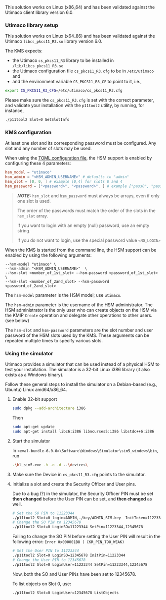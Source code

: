 
This solution works on Linux (x86_64) and has been validated against the Utimaco client library version 6.0.

### Utimaco library setup

This solution works on Linux (x64_86) and has been validated against the Utimaco `libcs_pkcs11_R3.so` library version 6.0.

The KMS expects:

- the Utimaco `cs_pkcs11_R3` library to be installed in `/lib/libcs_pkcs11_R3.so`
- the Utimaco configuration file `cs_pkcs11_R3.cfg` to be in `/etc/utimaco` and
- and the environment variable `CS_PKCS11_R3_CF` to point to it, i.e.,

```sh
export CS_PKCS11_R3_CFG=/etc/utimaco/cs_pkcs11_R3.cfg
```

Please make sure the `cs_pkcs11_R3.cfg` is set with the correct parameter, and validate your
installation with the `p11tool2` utility, by running, for instance,

```sh
./p11tool2 Slot=0 GetSlotInfo
```

### KMS configuration

At least one slot and its corresponding password must be configured. Any slot and any number of slots may be used.

When using the [TOML configuration file](../server_configuration_file.md#toml-configuration-file), the HSM support is enabled by configuring these 4 parameters:

```toml
hsm_model = "utimaco"
hsm_admin = "<HSM_ADMIN_USERNAME>" # defaults to "admin"
hsm_slot = [0, 0, ] # example [0,4] for slots 0 and 4
hsm_password = ["<password>", "<password>", ] # example ["pass0", "pass4"] for slots 0 and 4
```

> **_NOTE:_**  `hsm_slot` and `hsm_password` must always be arrays, even if only one slot is used.
>
> The order of the passwords must match the order of the slots in the `hsm_slot` array.
>
> If you want to login with an empty (null) password, use an empty string.
>
> If you do not want to login, use the special password value `<NO_LOGIN>`

When the KMS is started from the command line, the HSM support can be enabled by using the following arguments:

```shell
--hsm-model "utimaco" \
--hsm-admin "<HSM_ADMIN_USERNAME>"  \
--hsm-slot <number_of_1st_slot> --hsm-password <password_of_1st_slot> \
--hsm-slot <number_of_2and_slot> --hsm-password <password_of_2and_slot>
```

The `hsm-model` parameter is the HSM model; use `utimaco`.

The `hsm-admin` parameter is the username of the HSM administrator.
The HSM administrator is the only user who can create objects on the HSM via the KMIP `Create` operation
and delegate other operations to other users.
(see below)

The `hsm-slot` and `hsm-password` parameters are the slot number and user password of the HSM slots used by the KMS.
These arguments can be repeated multiple times to specify various slots.

### Using the simulator

Utimaco provides a simulator that can be used instead of a physical HSM to test your installation.
The simulator is a 32-bit Linux i386 library (it also exists as a Windows binary).

Follow these general steps to install the simulator on a Debian-based (e.g., Ubuntu) Linux amd64/x86_64.

1. Enable 32-bit support

    ```bash
    sudo dpkg --add-architecture i386
    ```

    Then

    ```bash
    sudo apt-get update
    sudo apt-get install libc6:i386 libncurses5:i386 libstdc++6:i386
    ```

2. Start the simulator

    In `<eval-bundle-6.0.0>\Software\Windows\Simulator\sim5_windows\bin`, run

    ```sh
    .\bl_sim5.exe -h -o -d ..\devices\
    ```

3. Make sure the Device in `cs_pkcs11_R3.cfg` points to the simulator.

4. Initialize a slot and create the Security Officer and User pins.

    Due to a bug (?) in the simulator,
   the Security Officer PIN must be set **then changed** before the User PIN can be set,
   and **then changed** as well.

    ```bash
    # Set the SO PIN to 11223344
    ./p11tool2 Slot=0 login=ADMIN,./key/ADMIN_SIM.key  InitToken=11223344
    # Change the SO PIN to 12345678
    ./p11tool2 Slot=0 LoginSO=11223344 SetPin=11223344,12345678
    ```

    Failing to change the SO PIN before setting the User PIN will result in the following error: `Error 0x000001B8 (
    CKR_PIN_TOO_WEAK)`

    ```bash
    # Set the User PIN to 11223344
    ./p11tool2 Slot=0 LoginSO=12345678 InitPin=11223344
    # Change the User PIN to 12345678
    ./p11tool2 Slot=0 LoginUser=11223344 SetPin=11223344,12345678
    ```

    Now, both the SO and User PINs have been set to 12345678.

    To list objects on Slot 0, use:

    ```bash
    ./p11tool2 Slot=0 LoginUser=12345678 ListObjects
    ```
